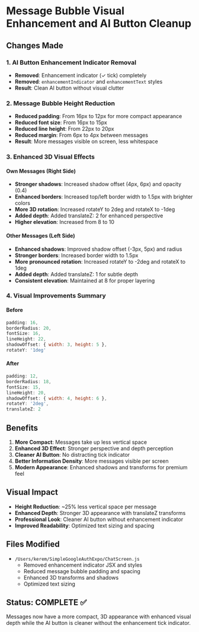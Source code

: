 # Message Bubble Visual Enhancement and AI Button Cleanup

## Changes Made

### 1. AI Button Enhancement Indicator Removal
- **Removed**: Enhancement indicator (✓ tick) completely
- **Removed**: `enhancementIndicator` and `enhancementText` styles
- **Result**: Clean AI button without visual clutter

### 2. Message Bubble Height Reduction
- **Reduced padding**: From 16px to 12px for more compact appearance
- **Reduced font size**: From 16px to 15px
- **Reduced line height**: From 22px to 20px
- **Reduced margin**: From 6px to 4px between messages
- **Result**: More messages visible on screen, less whitespace

### 3. Enhanced 3D Visual Effects

#### Own Messages (Right Side)
- **Stronger shadows**: Increased shadow offset (4px, 6px) and opacity (0.4)
- **Enhanced borders**: Increased top/left border width to 1.5px with brighter colors
- **More 3D rotation**: Increased rotateY to 2deg and rotateX to -1deg
- **Added depth**: Added translateZ: 2 for enhanced perspective
- **Higher elevation**: Increased from 8 to 10

#### Other Messages (Left Side)
- **Enhanced shadows**: Improved shadow offset (-3px, 5px) and radius
- **Stronger borders**: Increased border width to 1.5px
- **More pronounced rotation**: Increased rotateY to -2deg and rotateX to 1deg
- **Added depth**: Added translateZ: 1 for subtle depth
- **Consistent elevation**: Maintained at 8 for proper layering

### 4. Visual Improvements Summary

#### Before
```javascript
padding: 16,
borderRadius: 20,
fontSize: 16,
lineHeight: 22,
shadowOffset: { width: 3, height: 5 },
rotateY: '1deg'
```

#### After
```javascript
padding: 12,
borderRadius: 18,
fontSize: 15,
lineHeight: 20,
shadowOffset: { width: 4, height: 6 },
rotateY: '2deg',
translateZ: 2
```

## Benefits

1. **More Compact**: Messages take up less vertical space
2. **Enhanced 3D Effect**: Stronger perspective and depth perception
3. **Cleaner AI Button**: No distracting tick indicator
4. **Better Information Density**: More messages visible per screen
5. **Modern Appearance**: Enhanced shadows and transforms for premium feel

## Visual Impact

- **Height Reduction**: ~25% less vertical space per message
- **Enhanced Depth**: Stronger 3D appearance with translateZ transforms
- **Professional Look**: Cleaner AI button without enhancement indicator
- **Improved Readability**: Optimized text sizing and spacing

## Files Modified

- `/Users/kerem/SimpleGoogleAuthExpo/ChatScreen.js`
  - Removed enhancement indicator JSX and styles
  - Reduced message bubble padding and spacing
  - Enhanced 3D transforms and shadows
  - Optimized text sizing

## Status: COMPLETE ✅

Messages now have a more compact, 3D appearance with enhanced visual depth while the AI button is cleaner without the enhancement tick indicator.
